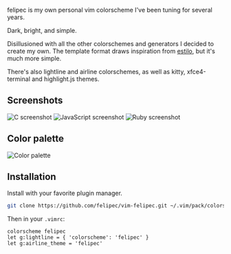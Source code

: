 felipec is my own personal vim colorscheme I've been tuning for several years.

Dark, bright, and simple.

Disillusioned with all the other colorschemes and generators I decided to create my own.
The template format draws inspiration from [estilo](https://github.com/jacoborus/estilo/), but it's much more simple.

There's also lightline and airline colorschemes, as well as kitty, xfce4-terminal and highlight.js themes.

## Screenshots

![C screenshot](https://i.imgur.com/d8Xk0QS.png)
![JavaScript screenshot](https://i.imgur.com/KZR1q61.png)
![Ruby screenshot](https://i.imgur.com/jFtGzuq.png)

## Color palette

![Color palette](https://i.imgur.com/e0GW35t.png)

## Installation

Install with your favorite plugin manager.

```sh
git clone https://github.com/felipec/vim-felipec.git ~/.vim/pack/colors/start/felipec
```

Then in your `.vimrc`:

```vim
colorscheme felipec
let g:lightline = { 'colorscheme': 'felipec' }
let g:airline_theme = 'felipec'
```
